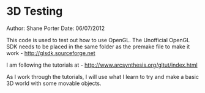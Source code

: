 3D Testing
==========

Author: Shane Porter
Date: 06/07/2012

This code is used to test out how to use OpenGL.
The Unofficial OpenGL SDK needs to be placed in the same folder as the premake file to make it work - http://glsdk.sourceforge.net

I am following the tutorials at - http://www.arcsynthesis.org/gltut/index.html

As I work through the tutorials, I will use what I learn to try and make a basic 3D world with some movable objects.
